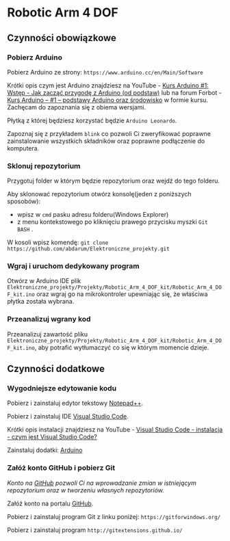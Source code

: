 # Robotic Arm 4 DOF

## Czynności obowiązkowe
### Pobierz Arduino
Pobierz Arduino ze strony:
```https://www.arduino.cc/en/Main/Software```

Krótki opis czym jest Arduino znajdziesz na YouTube - [Kurs Arduino #1: Wstęp - Jak zacząć przygodę z Arduino (od podstaw)](https://www.youtube.com/watch?v=TzTmWqoN9i8) lub na forum Forbot - [Kurs Arduino – #1 – podstawy Arduino oraz środowisko](https://forbot.pl/blog/kurs-arduino-srodowisko-jak-zaczac-programowac-id936) w formie kursu. Zachęcam do zapoznania się z obiema wersjami.

Płytką z której będziesz korzystać będzie `Arduino Leonardo`.

Zapoznaj się z przykładem `blink` co pozwoli Ci zweryfikować poprawne zainstalowanie wszystkich składników oraz poprawne podłączenie do komputera.

### Sklonuj repozytorium
Przygotuj folder w którym będzie repozytorium oraz wejdź do tego folderu.

Aby sklonować repozytorium otwórz konsolę(jeden z poniższych sposobów):
- wpisz w `cmd` pasku adresu folderu(Windows Explorer)
- z menu kontekstowego po kliknięciu prawego przycisku myszki `Git BASH` .

W kosoli wpisz komendę:
```git clone https://github.com/abdarum/Elektroniczne_projekty.git```

### Wgraj i uruchom dedykowany program

Otwórz w Arduino IDE plik `Elektroniczne_projekty/Projekty/Robotic_Arm_4_DOF_kit/Robotic_Arm_4_DOF_kit.ino` oraz wgraj go na mikrokontroler upewniając się, że właściwa płytka została wybrana.

### Przeanalizuj wgrany kod 
Przeanalizuj zawartość pliku `Elektroniczne_projekty/Projekty/Robotic_Arm_4_DOF_kit/Robotic_Arm_4_DOF_kit.ino`, aby potrafić wytłumaczyć co się w którym momencie dzieje.

## Czynności dodatkowe
### Wygodniejsze edytowanie kodu
Pobierz i zainstaluj edytor tekstowy [Notepad++](https://notepad-plus-plus.org/downloads/).

Pobierz i zainstaluj IDE [Visual Studio Code](https://code.visualstudio.com/download).

Krótki opis instalacji znajdziesz na YouTube - [Visual Studio Code - instalacja - czym jest Visual Studio Code?](https://www.youtube.com/watch?v=CTje7OEjlXY)

Zainstaluj dodatki: [Arduino](https://marketplace.visualstudio.com/items?itemName=vsciot-vscode.vscode-arduino)
### Załóż konto GitHub i pobierz Git
_Konto na [GitHub](https://github.com/) pozwoli Ci na wprowadzanie zmian w istniejącym repozytorium oraz w tworzeniu własnych repozytoriów._

Załóź konto na portalu [GitHub](https://github.com/).

Pobierz i zainstaluj program Git z linku poniżej:
```https://gitforwindows.org/```

Pobierz i zainstaluj program
```http://gitextensions.github.io/```



